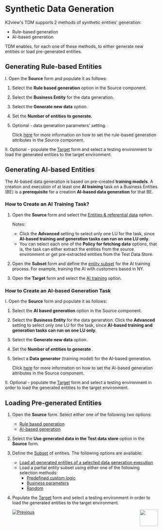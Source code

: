 # Synthetic Data Generation

K2view's TDM supports 2 methods of synthetic entities' generation:

- Rule-based generation
- AI-based generation

TDM enables, for each one of these methods, to either generate new entities or load pre-generated entities.

## Generating Rule-based Entities

I. Open the **Source** form and populate it as follows:

1. Select the **Rule based generation** option in the Source component.
2. Select the **Business Entity** for the data generation.
3. Select the **Generate new data** option.
4. Set the **Number of entities to generate**.
5. Optional - data generation parameters' setting.

   Click [here](14d_task_source_rule_based_generation.md) for more information on how to set the rule-based generation attributes in the Source component.

II. Optional - populate the [Target](17a_task_target_component_entities.md) form and select a testing environment to load the generated entities to the target environment. 

## Generating AI-based Entities

The AI-based data generation is based on pre-created **training models**. A creation and execution of at least one **AI training** task on a Business Entities (BE) is a **prerequisite** for a creation **AI-based data generation** for that BE.

### How to Create an AI Training Task? 

1. Open the **Source** form and select the [Entities & referential data](14b_task_source_component_entities.md) option. 

   Notes:

   - Click the **Advanced** setting to select only one LU for the task, since **AI-based training and generation tasks can run on one LU only**.
   - You can select each one of the **Policy for fetching data** options, that is, the task can either extract the entities from the source environment or get pre-extracted entities from the Test Data Store. 

2. Open the **Subset** form and define the [entity subset](15a_entity_subset.md) for the AI training process. For example, training the AI with customers based in NY.

3. Open the **Target** form and select the [AI training](17a_task_target_component_entities.md) option.

### How to Create an AI-based Generation Task 

I. Open the **Source** form and populate it as follows:

1. Select the **AI based generation** option in the Source component.
2. Select the **Business Entity** for the data generation. Click the **Advanced** setting to select only one LU for the task, since **AI-based training and generation tasks can run on one LU only**.
3. Select the **Generate new data** option.
4. Set the **Number of entities to generate** .
5. Select a **Data generator** (training model) for the AI-based generation.

   Click [here](14e_task_source_ai_based_generation.md) for more information on how to set the AI-based generation attributes in the Source component.

II. Optional - populate the [Target](17a_task_target_component_entities.md) form and select a testing environment in order to load the generated entities to the target environment. 



## Loading Pre-generated Entities

1. Open the **Source** form. Select either one of the following two options:

   - [Rule based generation](14d_task_source_rule_based_generation.md)
   - [AI-based generation](14e_task_source_ai_based_generation.md)

2. Select the **Use generated data in the Test data store** option in the **Source** form.

3. Define the [Subset](15a_entity_subset.md) of entities. The following options are available:

   - [Load all generated entities of a selected data generation execution](15a_entity_subset.md#synthetic-entities---load-all-generated-entities-of-a-selected-data-generation-execution)
   - Load a partial entity subset using either one of the following selection methods:
     - [Predefined custom logic](15a_entity_subset.md#predefined-custom-logic)
     - [Business parameters](15a_entity_subset.md#business-parameters)
     - [Random](15a_entity_subset.md#synthetic-entities---load-all-generated-entities-of-a-selected-data-generation-execution)

4. Populate the [Target](17a_task_target_component_entities.md) form and select a testing environment in order to load the generated entities to the target environment. 

   

   

    [![Previous](/articles/images/Previous.png)](18_task_provision_entities_from_source_env)[<img align="right" width="60" height="54" src="/articles/images/Next.png">](20_task_provision_tables.md)

   

   

     
